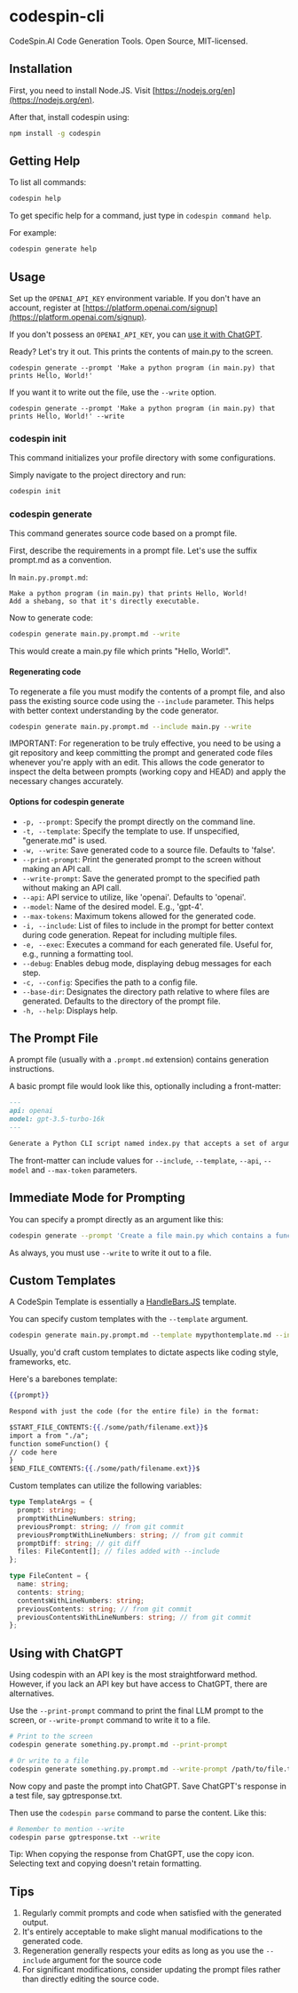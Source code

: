 # codespin-cli

CodeSpin.AI Code Generation Tools. Open Source, MIT-licensed.

## Installation

First, you need to install Node.JS. Visit [https://nodejs.org/en](https://nodejs.org/en).

After that, install codespin using:

```sh
npm install -g codespin
```

## Getting Help

To list all commands:

```sh
codespin help
```

To get specific help for a command, just type in `codespin command help`.

For example:

```sh
codespin generate help
```

## Usage

Set up the `OPENAI_API_KEY` environment variable. If you don't have an account, register at [https://platform.openai.com/signup](https://platform.openai.com/signup).

If you don't possess an `OPENAI_API_KEY`, you can [use it with ChatGPT](#using-with-chatgpt).


Ready? Let's try it out. This prints the contents of main.py to the screen.

```
codespin generate --prompt 'Make a python program (in main.py) that prints Hello, World!'
```

If you want it to write out the file, use the `--write` option.

```
codespin generate --prompt 'Make a python program (in main.py) that prints Hello, World!' --write
```

### codespin init

This command initializes your profile directory with some configurations.

Simply navigate to the project directory and run:

```sh
codespin init
```

### codespin generate

This command generates source code based on a prompt file.

First, describe the requirements in a prompt file. Let's use the suffix prompt.md as a convention.

In `main.py.prompt.md`:
```
Make a python program (in main.py) that prints Hello, World!
Add a shebang, so that it's directly executable.
```

Now to generate code:

```sh
codespin generate main.py.prompt.md --write
```

This would create a main.py file which prints "Hello, World!".


#### Regenerating code

To regenerate a file you must modify the contents of a prompt file, and also pass the existing source code using the `--include` parameter. 
This helps with better context understanding by the code generator.

```sh
codespin generate main.py.prompt.md --include main.py --write
```

IMPORTANT: For regeneration to be truly effective, you need to be using a git repository and keep committing the prompt and generated code files whenever you're apply with an edit.
This allows the code generator to inspect the delta between prompts (working copy and HEAD) and apply the necessary changes accurately.

#### Options for codespin generate

- `-p, --prompt`: Specify the prompt directly on the command line.
- `-t, --template`: Specify the template to use. If unspecified, "generate.md" is used.
- `-w, --write`: Save generated code to a source file. Defaults to 'false'.
- `--print-prompt`: Print the generated prompt to the screen without making an API call.
- `--write-prompt`: Save the generated prompt to the specified path without making an API call.
- `--api`: API service to utilize, like 'openai'. Defaults to 'openai'.
- `--model`: Name of the desired model. E.g., 'gpt-4'.
- `--max-tokens`: Maximum tokens allowed for the generated code.
- `-i, --include`: List of files to include in the prompt for better context during code generation. Repeat for including multiple files.
- `-e, --exec`: Executes a command for each generated file. Useful for, e.g., running a formatting tool.
- `--debug`: Enables debug mode, displaying debug messages for each step.
- `-c, --config`: Specifies the path to a config file.
- `--base-dir`: Designates the directory path relative to where files are generated. Defaults to the directory of the prompt file.
- `-h, --help`: Displays help.

## The Prompt File

A prompt file (usually with a `.prompt.md` extension) contains generation instructions.

A basic prompt file would look like this, optionally including a front-matter:

```markdown
---
api: openai
model: gpt-3.5-turbo-16k
---

Generate a Python CLI script named index.py that accepts a set of arguments and prints their sum.
```

The front-matter can include values for `--include`, `--template`, `--api`, `--model` and `--max-token` parameters.

## Immediate Mode for Prompting

You can specify a prompt directly as an argument like this:

```sh
codespin generate --prompt 'Create a file main.py which contains a function to add two numbers.'
```

As always, you must use `--write` to write it out to a file.

## Custom Templates

A CodeSpin Template is essentially a [HandleBars.JS](https://github.com/handlebars-lang/handlebars.js) template.

You can specify custom templates with the `--template` argument. 

```sh
codespin generate main.py.prompt.md --template mypythontemplate.md --include main.py --write
```

Usually, you'd craft custom templates to dictate aspects like coding style, frameworks, etc. 

Here's a barebones template:

```handlebars
{{prompt}}

Respond with just the code (for the entire file) in the format:

$START_FILE_CONTENTS:{{./some/path/filename.ext}}$
import a from "./a";
function someFunction() {
// code here
}
$END_FILE_CONTENTS:{{./some/path/filename.ext}}$
```

Custom templates can utilize the following variables:

```ts
type TemplateArgs = {
  prompt: string;
  promptWithLineNumbers: string;
  previousPrompt: string; // from git commit
  previousPromptWithLineNumbers: string; // from git commit
  promptDiff: string; // git diff
  files: FileContent[]; // files added with --include
};

type FileContent = {
  name: string;
  contents: string; 
  contentsWithLineNumbers: string;
  previousContents: string; // from git commit
  previousContentsWithLineNumbers: string; // from git commit
};
```

## Using with ChatGPT

Using codespin with an API key is the most straightforward method. However, if you lack an API key but have access to ChatGPT, there are alternatives.

Use the `--print-prompt` command to print the final LLM prompt to the screen, or `--write-prompt` command to write it to a file.

```sh
# Print to the screen
codespin generate something.py.prompt.md --print-prompt

# Or write to a file
codespin generate something.py.prompt.md --write-prompt /path/to/file.txt
```

Now copy and paste the prompt into ChatGPT. Save ChatGPT's response in a test file, say gptresponse.txt.

Then use the `codespin parse` command to parse the content. Like this:

```sh
# Remember to mention --write
codespin parse gptresponse.txt --write
```

Tip: When copying the response from ChatGPT, use the copy icon. Selecting text and copying doesn't retain formatting.

## Tips

1. Regularly commit prompts and code when satisfied with the generated output.
2. It's entirely acceptable to make slight manual modifications to the generated code. 
3. Regeneration generally respects your edits as long as you use the `--include` argument for the source code
4. For significant modifications, consider updating the prompt files rather than directly editing the source code.
